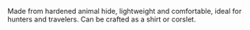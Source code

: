 Made from hardened animal hide, lightweight and comfortable, ideal for hunters and travelers. Can be crafted as a shirt or corslet.
